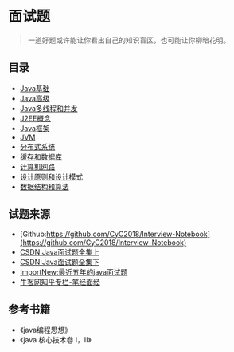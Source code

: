 # 面试题

> 一道好题或许能让你看出自己的知识盲区，也可能让你柳暗花明。

## 目录

- [Java基础](https://github.com/TianYongwei/interview/blob/master/Java%E5%9F%BA%E7%A1%80.md)
- [Java高级]()
- [Java多线程和并发]()
- [J2EE概念]()
- [Java框架]()
- [JVM]()
- [分布式系统]()
- [缓存和数据库]()
- [计算机网路]()
- [设计原则和设计模式]()
- [数据结构和算法]()

## 试题来源

- [Github:https://github.com/CyC2018/Interview-Notebook](https://github.com/CyC2018/Interview-Notebook)
- [CSDN:Java面试题全集上](http://blog.csdn.net/jackfrued/article/details/44921941)
- [CSDN:Java面试题全集下](http://blog.csdn.net/jackfrued/article/details/44931161)
- [ImportNew:最近五年的java面试题](http://www.importnew.com/17232.html)
- [牛客网知乎专栏-笔经面经](https://zhuanlan.zhihu.com/b-jing-m-jing)

## 参考书籍

- 《java编程思想》
- 《java 核心技术卷 I，II》